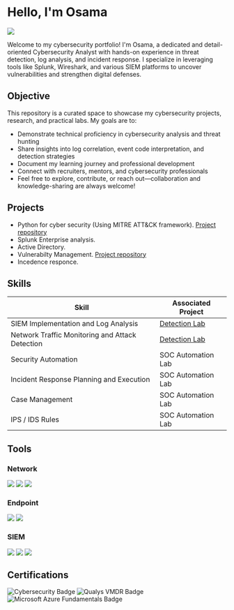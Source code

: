 # Hello, I'm Osama
<a href="https://linkedin.com/in/osama-abdalbagi-2081a2235/"><img src="https://img.shields.io/badge/-LinkedIn-0072b1?&style=for-the-badge&logo=linkedin&logoColor=white" /></a>


Welcome to my cybersecurity portfolio! I'm Osama, a dedicated and detail-oriented Cybersecurity Analyst with hands-on experience in threat detection, log analysis, and incident response. I specialize in leveraging tools like Splunk, Wireshark, and various SIEM platforms to uncover vulnerabilities and strengthen digital defenses.

## Objective
This repository is a curated space to showcase my cybersecurity projects, research, and practical labs. My goals are to:

- Demonstrate technical proficiency in cybersecurity analysis and threat hunting
- Share insights into log correlation, event code interpretation, and detection strategies
- Document my learning journey and professional development
- Connect with recruiters, mentors, and cybersecurity professionals
- Feel free to explore, contribute, or reach out—collaboration and knowledge-sharing are always welcome!



## Projects
- Python for cyber security (Using MITRE ATT&CK framework).   <a href="https://github.com/Osama-Abdalla/Python-for-cyber-security-Using-MITRE-ATTACK-framework-/blob/main/README.md">Project repository </a>
- Splunk Enterprise analysis.<!--Bots v1,v3 -->
- Active Directory.<!--josh -->
- Vulnerabilty Management. <a href="https://github.com/Osama-Abdalla/Vulnerability-Management/blob/main/README.md">Project repository </a>
- Incedence responce. <!-- Cyber defenders /Lets defend -->
  
<!-- -->


## Skills

| Skill                                         | Associated Project         |
|-----------------------------------------------|----------------------------|
| SIEM Implementation and Log Analysis          | <a href="https://google.com">Detection Lab</a>|
| Network Traffic Monitoring and Attack Detection | <a href="https://google.com">Detection Lab</a>|
| Security Automation <!--with Shuffle SOAR  -->| SOC Automation Lab|
| Incident Response Planning and Execution      | SOC Automation Lab|
| Case Management <!-- TheHive -->              | SOC Automation Lab|
| IPS / IDS Rules <!--yara/suricata -->         | SOC Automation Lab|

## Tools
<!-- [Provide tools and break them down into categories. Use ChatGPT to help create the link - Remove this afterwards]] -->

### Network
<div>
    <img src="https://img.shields.io/badge/-Wireshark-1679A7?&style=for-the-badge&logo=Wireshark&logoColor=white" />
    <img src="https://img.shields.io/badge/-Suricata-EF3B2D?&style=for-the-badge&logo=Suricata&logoColor=white" />
    <img src="https://img.shields.io/badge/-Zeek-777BB4?&style=for-the-badge&logo=Zeek&logoColor=white" />
</div>

### Endpoint
<div>
    <img src="https://img.shields.io/badge/-Microsoft_Defender_for_Endpoint-00A4EF?&style=for-the-badge&logo=Microsoft&logoColor=white" />
    <img src="https://img.shields.io/badge/-Velociraptor-4B275F?&style=for-the-badge&logo=Velociraptor&logoColor=white" />
</div>

### SIEM
<div>
    <img src="https://img.shields.io/badge/-Microsoft_Sentinel-0078D4?&style=for-the-badge&logo=Microsoft&logoColor=white" />
    <img src="https://img.shields.io/badge/-Splunk-000000?&style=for-the-badge&logo=Splunk&logoColor=white" />
    <img src="https://img.shields.io/badge/-Elastic-005571?&style=for-the-badge&logo=Elastic&logoColor=white" />
</div>

## Certifications
<!-- [Provide certifications that you have obtained. Use ChatGPT to help create the link - Remove this afterwards]] -->
<div>
<img src="https://img.shields.io/badge/Cybersecurity-4285F4?style=for-the-badge&logo=google&logoColor=white" alt="Cybersecurity Badge" />
<img src="https://img.shields.io/badge/Qualys%20VMDR-0072C6?style=for-the-badge&logo=qualys&logoColor=white" alt="Qualys VMDR Badge" />
<img src="https://img.shields.io/badge/Microsoft%20Azure%20Fundamentals-0078D4?style=for-the-badge&logo=microsoft-azure&logoColor=white" alt="Microsoft Azure Fundamentals Badge" />


</div>


